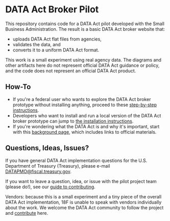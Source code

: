 # DATA Act Broker Pilot

This repository contains code for a DATA Act pilot developed with the Small Business Administration. The result is a basic DATA Act broker website that:
* uploads DATA Act flat files from agencies,
* validates the data, and
* converts it to a uniform DATA Act format.

This work is a small experiment using real agency data. The diagrams and other artifacts here do not represent official DATA Act guidance or policy, and the code does not represent an official DATA Act product.

## How-To

* If you're a federal user who wants to explore the DATA Act broker prototype without installing anything, proceed to these [step-by-step instructions](docs/HOWTO.md "How to use the DATA Act Prototype Broker").
* Developers who want to install and run a local version of the DATA Act broker prototype can jump to [the installation instructions](docs/INSTALL.md "Installing the DATA Act Prototype Broker").
* If you're wondering what the DATA Act is and why it's important, start with this [background page](docs/BACKGROUND.md "DATA Act Background and Links"), which includes links to official materials.

## Questions, Ideas, Issues?

If you have general DATA Act implementation questions for the U.S. Department of Treasury (Treasury), please e-mail DATAPMO@fiscal.treasury.gov.

If you want to leave a question, idea, or issue with the pilot project team (please do!), see our [guide to contributing](docs/CONTRIBUTING.md "Contributing").

Vendors: because this is a small experiment and a tiny piece of the overall DATA Act implementation, 18F is unable to speak with vendors individually about the work. We welcome the DATA Act community to follow the project and [contribute](docs/CONTRIBUTING.md) here.

